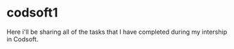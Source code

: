 # codsoft1
Here i'll be sharing all of the tasks that I have completed during my intership in Codsoft.
